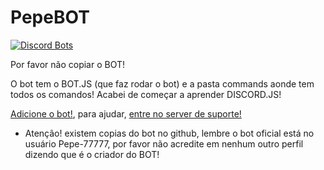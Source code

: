 # PepeBOT
[![Discord Bots](https://top.gg/api/widget/816515410441535518.svg)](https://top.gg/bot/816515410441535518)

Por favor não copiar o BOT!

O bot tem o BOT.JS (que faz rodar o bot) e a pasta commands aonde tem todos os comandos! Acabei de começar a aprender DISCORD.JS!

[Adicione o bot!](https://discord.com/oauth2/authorize?client_id=816515410441535518&permissions=8&scope=bot), para ajudar, [entre no server de suporte!](https://discord.gg/EmMr3rpNqu)

- Atenção! existem copias do bot no github, lembre o bot oficial está no usuário Pepe-77777, por favor não acredite em nenhum outro perfil dizendo que é o criador do BOT!

